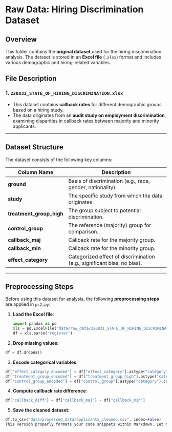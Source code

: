 # **Raw Data: Hiring Discrimination Dataset**

## **Overview**
This folder contains the **original dataset** used for the hiring discrimination analysis. The dataset is stored in an **Excel file** (`.xlsx`) format and includes various demographic and hiring-related variables.

## **File Description**
### **1. `220831_STATE_OF_HIRING_DISCRIMINATION.xlsx`**
- This dataset contains **callback rates** for different demographic groups based on a hiring study.
- The data originates from an **audit study on employment discrimination**, examining disparities in callback rates between majority and minority applicants.

---

## **Dataset Structure**
The dataset consists of the following key columns:

| Column Name               | Description |
|---------------------------|-------------|
| **ground**                | Basis of discrimination (e.g., race, gender, nationality). |
| **study**                 | The specific study from which the data originates. |
| **treatment_group_high**   | The group subject to potential discrimination. |
| **control_group**          | The reference (majority) group for comparison. |
| **callback_maj**           | Callback rate for the majority group. |
| **callback_min**           | Callback rate for the minority group. |
| **effect_category**        | Categorized effect of discrimination (e.g., significant bias, no bias). |

---

## **Preprocessing Steps**
Before using this dataset for analysis, the following **preprocessing steps** are applied in `ps2.py`:

1. **Load the Excel file**:
   ```python
   import pandas as pd
   xls = pd.ExcelFile("data/raw_data/220831_STATE_OF_HIRING_DISCRIMINATION.xlsx")
   df = xls.parse('register')

2. **Drop missing values**:
  ```python
  df = df.dropna()
  ```
3. **Encode categorical variables**:   
  ```python
  df["effect_category_encoded"] = df["effect_category"].astype("category").cat.codes
  df["treatment_group_encoded"] = df["treatment_group_high"].astype("category").cat.codes
  df["control_group_encoded"] = df["control_group"].astype("category").cat.codes
  ```
4. **Compute callback rate difference**:
  ```python
df["callback_diff"] = df["callback_maj"] - df["callback_min"]
  ```
5. **Save the cleaned dataset**:
```python
df.to_csv("data/processed_data/applicants_cleaned.csv", index=False)
This version properly formats your code snippets within Markdown. Let me know if you need any adjustments! 🚀
  ```

